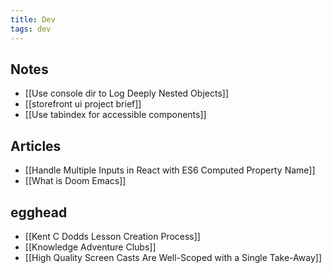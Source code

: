 ```yaml
---
title: Dev
tags: dev
---
```


## Notes

- [[Use console dir to Log Deeply Nested Objects]]
- [[storefront ui project brief]]
- [[Use tabindex for accessible components]]

## Articles

- [[Handle Multiple Inputs in React with ES6 Computed Property Name]]
- [[What is Doom Emacs]]

## egghead

- [[Kent C Dodds Lesson Creation Process]]
- [[Knowledge Adventure Clubs]]
- [[High Quality Screen Casts Are Well-Scoped with a Single Take-Away]]
